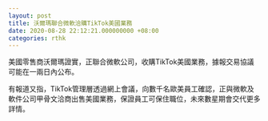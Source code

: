 ```yaml
---
layout: post
title: 沃爾瑪聯合微軟洽購TikTok美國業務
date: 2020-08-28 22:12:21.000000000 +08:00
categories: rthk
---
```


美國零售商沃爾瑪證實，正聯合微軟公司，收購TikTok美國業務，據報交易協議可能在一兩日內公布。

有報道又指，TikTok管理層透過網上會議，向數千名歐美員工確認，正與微軟及軟件公司甲骨文洽商出售美國業務，保證員工可保住職位，未來數星期會交代更多詳情。
